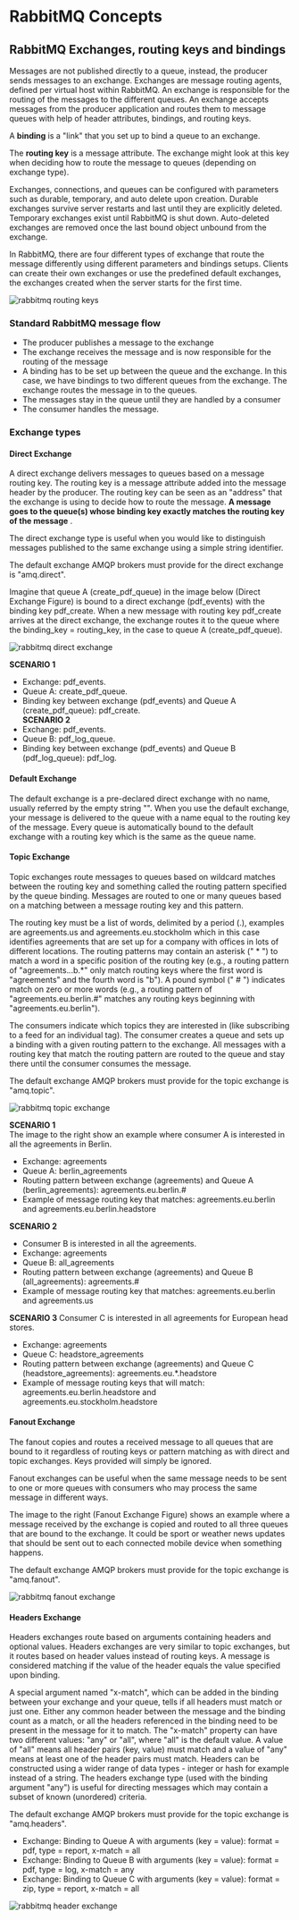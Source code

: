 # RabbitMQ Concepts
## RabbitMQ Exchanges, routing keys and bindings
Messages are not published directly to a queue, instead, the producer sends messages to an exchange. Exchanges are message routing agents, defined per virtual host within RabbitMQ. An exchange is responsible for the routing of the messages to the different queues. An exchange accepts messages from the producer application and routes them to message queues with help of header attributes, bindings, and routing keys.

A **binding** is a "link" that you set up to bind a queue to an exchange.

The **routing key** is a message attribute. The exchange might look at this key when deciding how to route the message to queues (depending on exchange type).

Exchanges, connections, and queues can be configured with parameters such as durable, temporary, and auto delete upon creation. Durable exchanges survive server restarts and last until they are explicitly deleted. Temporary exchanges exist until RabbitMQ is shut down. Auto-deleted exchanges are removed once the last bound object unbound from the exchange.

In RabbitMQ, there are four different types of exchange that route the message differently using different parameters and bindings setups. Clients can create their own exchanges or use the predefined default exchanges, the exchanges created when the server starts for the first time.

![rabbitmq routing keys](/docs/high-concurrency/images/exchanges-bidings-routing-keys.png)

### Standard RabbitMQ message flow
* The producer publishes a message to the exchange
* The exchange receives the message and is now responsible for the routing of the message
* A binding has to be set up between the queue and the exchange. In this case, we have bindings to two different queues from the exchange. The exchange routes the message in to the queues.
* The messages stay in the queue until they are handled by a consumer
* The consumer handles the message.

### Exchange types

#### Direct Exchange
A direct exchange delivers messages to queues based on a message routing key. The routing key is a message attribute added into the message header by the producer. The routing key can be seen as an "address" that the exchange is using to decide how to route the message. **A message goes to the queue(s) whose binding key exactly matches the routing key of the message** .

The direct exchange type is useful when you would like to distinguish messages published to the same exchange using a simple string identifier.

The default exchange AMQP brokers must provide for the direct exchange is "amq.direct".

Imagine that queue A (create\_pdf\_queue) in the image below (Direct Exchange Figure) is bound to a direct exchange (pdf\_events) with the binding key pdf\_create. When a new message with routing key pdf\_create arrives at the direct exchange, the exchange routes it to the queue where the binding\_key = routing\_key, in the case to queue A (create\_pdf\_queue).

![rabbitmq direct exchange](/docs/high-concurrency/images/direct-exchange.png)

**SCENARIO 1**   
* Exchange: pdf\_events.  
* Queue A: create\_pdf\_queue.  
* Binding key between exchange (pdf\_events) and Queue A (create\_pdf\_queue): pdf\_create.  
**SCENARIO 2**   
* Exchange: pdf_events.  
* Queue B: pdf\_log\_queue.  
* Binding key between exchange (pdf\_events) and Queue B (pdf\_log\_queue): pdf\_log.   

#### Default Exchange

The default exchange is a pre-declared direct exchange with no name, usually referred by the empty string "". When you use the default exchange, your message is delivered to the queue with a name equal to the routing key of the message. Every queue is automatically bound to the default exchange with a routing key which is the same as the queue name.  

#### Topic Exchange

Topic exchanges route messages to queues based on wildcard matches between the routing key and something called the routing pattern specified by the queue binding. Messages are routed to one or many queues based on a matching between a message routing key and this pattern.

The routing key must be a list of words, delimited by a period (.), examples are agreements.us and agreements.eu.stockholm which in this case identifies agreements that are set up for a company with offices in lots of different locations. The routing patterns may contain an asterisk (\" * \") to match a word in a specific position of the routing key (e.g., a routing pattern of "agreements.*.*.b.*" only match routing keys where the first word is "agreements" and the fourth word is "b"). A pound symbol (\" # \") indicates match on zero or more words (e.g., a routing pattern of "agreements.eu.berlin.#" matches any routing keys beginning with "agreements.eu.berlin").

The consumers indicate which topics they are interested in (like subscribing to a feed for an individual tag). The consumer creates a queue and sets up a binding with a given routing pattern to the exchange. All messages with a routing key that match the routing pattern are routed to the queue and stay there until the consumer consumes the message.

The default exchange AMQP brokers must provide for the topic exchange is "amq.topic". 

![rabbitmq topic exchange](/docs/high-concurrency/images/topic-exchange.png)

**SCENARIO 1**   
The image to the right show an example where consumer A is interested in all the agreements in Berlin.  
* Exchange: agreements  
* Queue A: berlin\_agreements  
* Routing pattern between exchange (agreements) and Queue A (berlin_agreements): agreements.eu.berlin.#  
* Example of message routing key that matches: agreements.eu.berlin and agreements.eu.berlin.headstore 
  
**SCENARIO 2**   
* Consumer B is interested in all the agreements.   
* Exchange: agreements  
* Queue B: all\_agreements  
* Routing pattern between exchange (agreements) and Queue B (all\_agreements): agreements.#  
* Example of message routing key that matches: agreements.eu.berlin and agreements.us

**SCENARIO 3**
Consumer C is interested in all agreements for European head stores.

* Exchange: agreements
* Queue C: headstore\_agreements
* Routing pattern between exchange (agreements) and Queue C (headstore\_agreements): agreements.eu.*.headstore
* Example of message routing keys that will match: agreements.eu.berlin.headstore and agreements.eu.stockholm.headstore

#### Fanout Exchange
The fanout copies and routes a received message to all queues that are bound to it regardless of routing keys or pattern matching as with direct and topic exchanges. Keys provided will simply be ignored.

Fanout exchanges can be useful when the same message needs to be sent to one or more queues with consumers who may process the same message in different ways.

The image to the right (Fanout Exchange Figure) shows an example where a message received by the exchange is copied and routed to all three queues that are bound to the exchange. It could be sport or weather news updates that should be sent out to each connected mobile device when something happens.

The default exchange AMQP brokers must provide for the topic exchange is "amq.fanout".

![rabbitmq fanout exchange](/docs/high-concurrency/images/fanout-exchange.png)

#### Headers Exchange
Headers exchanges route based on arguments containing headers and optional values. Headers exchanges are very similar to topic exchanges, but it routes based on header values instead of routing keys. A message is considered matching if the value of the header equals the value specified upon binding.

A special argument named "x-match", which can be added in the binding between your exchange and your queue, tells if all headers must match or just one. Either any common header between the message and the binding count as a match, or all the headers referenced in the binding need to be present in the message for it to match. The "x-match" property can have two different values: "any" or "all", where "all" is the default value. A value of "all" means all header pairs (key, value) must match and a value of "any" means at least one of the header pairs must match. Headers can be constructed using a wider range of data types - integer or hash for example instead of a string. The headers exchange type (used with the binding argument "any") is useful for directing messages which may contain a subset of known (unordered) criteria.

The default exchange AMQP brokers must provide for the topic exchange is "amq.headers".

* Exchange: Binding to Queue A with arguments (key = value): format = pdf, type = report, x-match = all
* Exchange: Binding to Queue B with arguments (key = value): format = pdf, type = log, x-match = any
* Exchange: Binding to Queue C with arguments (key = value): format = zip, type = report, x-match = all

![rabbitmq header exchange](/docs/high-concurrency/images/headers-exchange.png)

